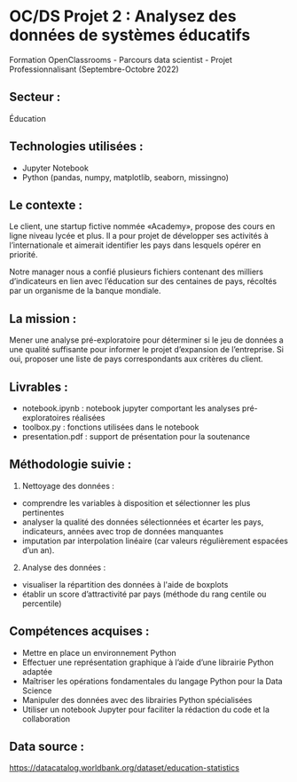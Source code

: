 # OC/DS Projet 2 : Analysez des données de systèmes éducatifs
Formation OpenClassrooms - Parcours data scientist - Projet Professionnalisant (Septembre-Octobre 2022)

## Secteur : 
Éducation 

## Technologies utilisées : 
  * Jupyter Notebook
  * Python (pandas, numpy, matplotlib, seaborn, missingno)

## Le contexte : 
Le client, une startup fictive nommée «Academy», propose des cours en ligne niveau lycée et plus. Il a pour projet de développer ses activités à l’internationale et aimerait identifier les pays dans lesquels opérer en priorité. 

Notre manager nous a confié plusieurs fichiers contenant des milliers d’indicateurs en lien avec l’éducation sur des centaines de pays, récoltés par un organisme de la banque mondiale. 

## La mission : 
Mener une analyse pré-exploratoire pour déterminer si le jeu de données a une qualité suffisante pour informer le projet d’expansion de l’entreprise. Si oui, proposer une liste de pays correspondants aux critères du client.

 ## Livrables :
 * notebook.ipynb : notebook jupyter comportant les analyses pré-exploratoires réalisées
 * toolbox.py : fonctions utilisées dans le notebook
 * presentation.pdf : support de présentation pour la soutenance

## Méthodologie suivie : 
1. Nettoyage des données :
  * comprendre les variables à disposition et sélectionner les plus pertinentes
  * analyser la qualité des données sélectionnées et écarter les pays, indicateurs, années avec trop de données manquantes
  * imputation par interpolation linéaire (car valeurs régulièrement espacées d’un an).

2. Analyse des données :
  * visualiser la répartition des données à l'aide de boxplots
  * établir un score d’attractivité par pays (méthode du rang centile ou percentile)

## Compétences acquises :  
* Mettre en place un environnement Python
* Effectuer une représentation graphique à l’aide d’une librairie Python adaptée
* Maîtriser les opérations fondamentales du langage Python pour la Data Science
* Manipuler des données avec des librairies Python spécialisées
* Utiliser un notebook Jupyter pour faciliter la rédaction du code et la collaboration

## Data source : 
 https://datacatalog.worldbank.org/dataset/education-statistics

